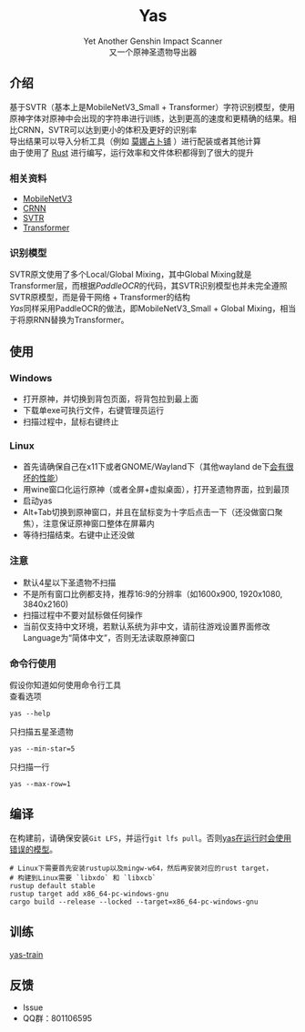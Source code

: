 <div align="center">

# Yas
Yet Another Genshin Impact Scanner  
又一个原神圣遗物导出器

</div>

## 介绍
基于SVTR（基本上是MobileNetV3_Small + Transformer）字符识别模型，使用原神字体对原神中会出现的字符串进行训练，达到更高的速度和更精确的结果。相比CRNN，SVTR可以达到更小的体积及更好的识别率  
导出结果可以导入分析工具（例如 [莫娜占卜铺](https://mona-uranai.com/) ）进行配装或者其他计算  
由于使用了 [Rust](https://www.rust-lang.org/) 进行编写，运行效率和文件体积都得到了很大的提升  
### 相关资料
- [MobileNetV3](https://arxiv.org/pdf/1905.02244.pdf)
- [CRNN](https://arxiv.org/pdf/1507.05717.pdf)
- [SVTR](https://arxiv.org/pdf/2205.00159.pdf)
- [Transformer](https://proceedings.neurips.cc/paper/2017/file/3f5ee243547dee91fbd053c1c4a845aa-Paper.pdf)

### 识别模型
SVTR原文使用了多个Local/Global Mixing，其中Global Mixing就是Transformer层，而根据*PaddleOCR*的代码，其SVTR识别模型也并未完全遵照SVTR原模型，而是骨干网络 + Transformer的结构  
*Yas*同样采用PaddleOCR的做法，即MobileNetV3_Small + Global Mixing，相当于将原RNN替换为Transformer。

## 使用
### Windows
- 打开原神，并切换到背包页面，将背包拉到最上面
- 下载单exe可执行文件，右键管理员运行
- 扫描过程中，鼠标右键终止
### Linux
- 首先请确保自己在x11下或者GNOME/Wayland下（其他wayland de下[会有很坏的性能](https://github.com/poly000/screenshots-rs/blob/d96dff76c5f5cbd849d80451f0df8f415f8e5f4b/src/linux/wayland_screenshot.rs#L109)）
- 用wine窗口化运行原神（或者全屏+虚拟桌面），打开圣遗物界面，拉到最顶
- 启动yas
- Alt+Tab切换到原神窗口，并且在鼠标变为十字后点击一下（还没做窗口聚焦），注意保证原神窗口整体在屏幕内
- 等待扫描结束。右键中止还没做
### 注意
- 默认4星以下圣遗物不扫描
- 不是所有窗口比例都支持，推荐16:9的分辨率（如1600x900, 1920x1080, 3840x2160)
- 扫描过程中不要对鼠标做任何操作
- 当前仅支持中文环境，若默认系统为非中文，请前往游戏设置界面修改Language为“简体中文”，否则无法读取原神窗口

### 命令行使用
假设你知道如何使用命令行工具  
查看选项
```shell
yas --help
```
只扫描五星圣遗物
```shell
yas --min-star=5
```
只扫描一行
```shell
yas --max-row=1
```

## 编译

在构建前，请确保安装`Git LFS`，并运行`git lfs pull`。否则[yas在运行时会使用错误的模型](https://github.com/wormtql/yas/pull/102#issuecomment-1375503803)。

```shell
# Linux下需要首先安装rustup以及mingw-w64，然后再安装对应的rust target，
# 构建到Linux需要 `libxdo` 和 `libxcb`
rustup default stable
rustup target add x86_64-pc-windows-gnu
cargo build --release --locked --target=x86_64-pc-windows-gnu
```

## 训练
[yas-train](https://github.com/wormtql/yas-train)

## 反馈
- Issue
- QQ群：801106595

